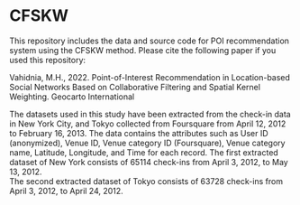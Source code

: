 # CFSKW

This repository includes the data and source code for POI recommendation system using the CFSKW method. Please cite the following paper if you used this repository:

Vahidnia, M.H., 2022. Point-of-Interest Recommendation in Location-based Social Networks Based on Collaborative Filtering and Spatial Kernel Weighting. Geocarto International


The datasets used in this study have been extracted from the check-in data in New York City, and Tokyo collected from Foursquare from April 12, 2012 to February 16, 2013. 
The data contains the attributes such as User ID (anonymized), Venue ID, Venue category ID (Foursquare), Venue category name, Latitude, Longitude, and Time for each record. 
The first extracted dataset of New York consists of 65114 check-ins from April 3, 2012, to May 13, 2012.  
The second extracted dataset of Tokyo consists of 63728 check-ins from April 3, 2012, to April 24, 2012.
